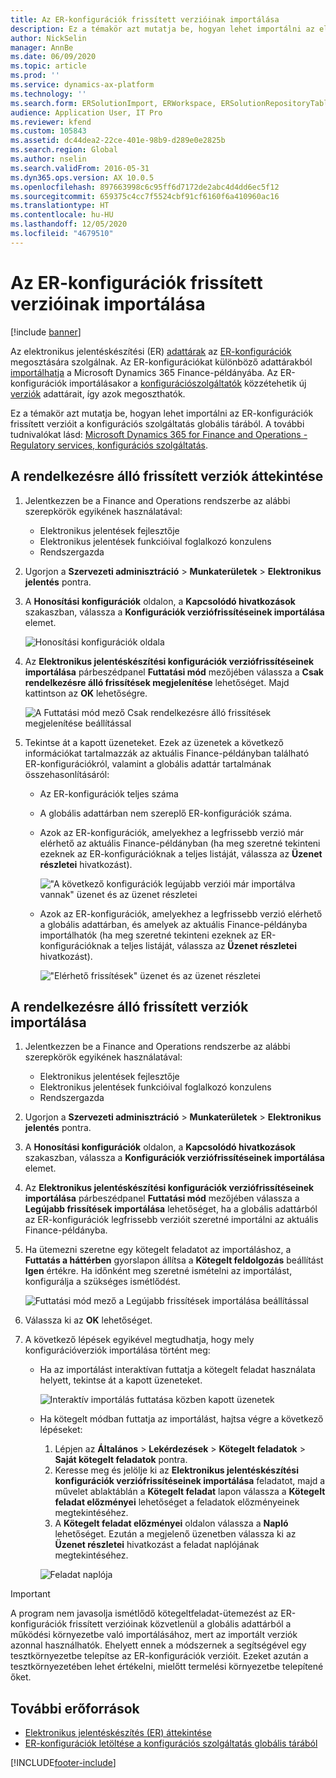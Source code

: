```yaml
---
title: Az ER-konfigurációk frissített verzióinak importálása
description: Ez a témakör azt mutatja be, hogyan lehet importálni az elektronikus jelentéskészítési (ER) konfigurációk frissített verzióit a konfigurációs szolgáltatás globális tárából.
author: NickSelin
manager: AnnBe
ms.date: 06/09/2020
ms.topic: article
ms.prod: ''
ms.service: dynamics-ax-platform
ms.technology: ''
ms.search.form: ERSolutionImport, ERWorkspace, ERSolutionRepositoryTable
audience: Application User, IT Pro
ms.reviewer: kfend
ms.custom: 105843
ms.assetid: dc44dea2-22ce-401e-98b9-d289e0e2825b
ms.search.region: Global
ms.author: nselin
ms.search.validFrom: 2016-05-31
ms.dyn365.ops.version: AX 10.0.5
ms.openlocfilehash: 897663998c6c95ff6d7172de2abc4d4dd6ec5f12
ms.sourcegitcommit: 659375c4cc7f5524cbf91cf6160f6a410960ac16
ms.translationtype: HT
ms.contentlocale: hu-HU
ms.lasthandoff: 12/05/2020
ms.locfileid: "4679510"
---
```

# <a name="import-updated-versions-of-er-configurations"></a>Az ER-konfigurációk frissített verzióinak importálása

[!include [banner](../includes/banner.md)]

Az elektronikus jelentéskészítési (ER) [adattárak](general-electronic-reporting.md#Repository) az [ER-konfigurációk](general-electronic-reporting.md#Configuration) megosztására szolgálnak. Az ER-konfigurációkat különböző adattárakból [importálhatja](download-electronic-reporting-configuration-lcs.md) a Microsoft Dynamics 365 Finance-példányába. Az ER-konfigurációk importálásakor a [konfigurációszolgáltatók](general-electronic-reporting.md#Provider) közzétehetik új [verziók](general-electronic-reporting.md#component-versioning) adattárait, így azok megoszthatók.

Ez a témakör azt mutatja be, hogyan lehet importálni az ER-konfigurációk frissített verzióit a konfigurációs szolgáltatás globális tárából. A további tudnivalókat lásd: [Microsoft Dynamics 365 for Finance and Operations - Regulatory services, konfigurációs szolgáltatás](https://docs.microsoft.com/business-applications-release-notes/october18/dynamics365-finance-operations/regulatory-service-configuration).

## <a name="review-the-available-updated-versions"></a>A rendelkezésre álló frissített verziók áttekintése

1. Jelentkezzen be a Finance and Operations rendszerbe az alábbi szerepkörök egyikének használatával:

    - Elektronikus jelentések fejlesztője
    - Elektronikus jelentések funkcióival foglalkozó konzulens
    - Rendszergazda

2. Ugorjon a **Szervezeti adminisztráció** \> **Munkaterületek** \> **Elektronikus jelentés** pontra.
3. A **Honosítási konfigurációk** oldalon, a **Kapcsolódó hivatkozások** szakaszban, válassza a **Konfigurációk verziófrissítéseinek importálása** elemet.

    ![Honosítási konfigurációk oldala](./media/er-download-updated-versions-global-repo1.png)

4. Az **Elektronikus jelentéskészítési konfigurációk verziófrissítéseinek importálása** párbeszédpanel **Futtatási mód** mezőjében válassza a **Csak rendelkezésre álló frissítések megjelenítése** lehetőséget. Majd kattintson az **OK** lehetőségre. 

    ![A Futtatási mód mező Csak rendelkezésre álló frissítések megjelenítése beállítással](./media/er-download-updated-versions-global-repo2.png)

5. Tekintse át a kapott üzeneteket. Ezek az üzenetek a következő információkat tartalmazzák az aktuális Finance-példányban található ER-konfigurációkról, valamint a globális adattár tartalmának összehasonlításáról:

    - Az ER-konfigurációk teljes száma
    - A globális adattárban nem szereplő ER-konfigurációk száma.
    - Azok az ER-konfigurációk, amelyekhez a legfrissebb verzió már elérhető az aktuális Finance-példányban (ha meg szeretné tekinteni ezeknek az ER-konfigurációknak a teljes listáját, válassza az **Üzenet részletei** hivatkozást).

        !["A következő konfigurációk legújabb verziói már importálva vannak" üzenet és az üzenet részletei](./media/er-download-updated-versions-global-repo3.png)

    - Azok az ER-konfigurációk, amelyekhez a legfrissebb verzió elérhető a globális adattárban, és amelyek az aktuális Finance-példányba importálhatók (ha meg szeretné tekinteni ezeknek az ER-konfigurációknak a teljes listáját, válassza az **Üzenet részletei** hivatkozást).

        !["Elérhető frissítések" üzenet és az üzenet részletei](./media/er-download-updated-versions-global-repo4.png)

## <a name="import-available-updated-versions"></a>A rendelkezésre álló frissített verziók importálása

1. Jelentkezzen be a Finance and Operations rendszerbe az alábbi szerepkörök egyikének használatával:

    - Elektronikus jelentések fejlesztője
    - Elektronikus jelentések funkcióival foglalkozó konzulens
    - Rendszergazda

2. Ugorjon a **Szervezeti adminisztráció** \> **Munkaterületek** \> **Elektronikus jelentés** pontra.
3. A **Honosítási konfigurációk** oldalon, a **Kapcsolódó hivatkozások** szakaszban, válassza a **Konfigurációk verziófrissítéseinek importálása** elemet.
4. Az **Elektronikus jelentéskészítési konfigurációk verziófrissítéseinek importálása** párbeszédpanel **Futtatási mód** mezőjében válassza a **Legújabb frissítések importálása** lehetőséget, ha a globális adattárból az ER-konfigurációk legfrissebb verzióit szeretné importálni az aktuális Finance-példányba.
5. Ha ütemezni szeretne egy kötegelt feladatot az importáláshoz, a **Futtatás a háttérben** gyorslapon állítsa a **Kötegelt feldolgozás** beállítást **Igen** értékre. Ha időnként meg szeretné ismételni az importálást, konfigurálja a szükséges ismétlődést.

    ![Futtatási mód mező a Legújabb frissítések importálása beállítással](./media/er-download-updated-versions-global-repo5.png)

6. Válassza ki az **OK** lehetőséget.
7. A következő lépések egyikével megtudhatja, hogy mely konfigurációverziók importálása történt meg:

    - Ha az importálást interaktívan futtatja a kötegelt feladat használata helyett, tekintse át a kapott üzeneteket.

        ![Interaktív importálás futtatása közben kapott üzenetek](./media/er-download-updated-versions-global-repo6.png)

    - Ha kötegelt módban futtatja az importálást, hajtsa végre a következő lépéseket:

        1. Lépjen az **Általános** \> **Lekérdezések** \> **Kötegelt feladatok** \> **Saját kötegelt feladatok** pontra.
        2. Keresse meg és jelölje ki az **Elektronikus jelentéskészítési konfigurációk verziófrissítéseinek importálása** feladatot, majd a művelet ablaktáblán a **Kötegelt feladat** lapon válassza a **Kötegelt feladat előzményei** lehetőséget a feladatok előzményeinek megtekintéséhez.
        3. A **Kötegelt feladat előzményei** oldalon válassza a **Napló** lehetőséget. Ezután a megjelenő üzenetben válassza ki az **Üzenet részletei** hivatkozást a feladat naplójának megtekintéséhez.

        ![Feladat naplója](./media/er-download-updated-versions-global-repo7.png)

> [!IMPORTANT]
> A program nem javasolja ismétlődő kötegeltfeladat-ütemezést az ER-konfigurációk frissített verzióinak közvetlenül a globális adattárból a működési környezetbe való importálásához, mert az importált verziók azonnal használhatók. Ehelyett ennek a módszernek a segítségével egy tesztkörnyezetbe telepítse az ER-konfigurációk verzióit. Ezeket azután a tesztkörnyezetében lehet értékelni, mielőtt termelési környezetbe telepítené őket.

## <a name="additional-resources"></a>További erőforrások

- [Elektronikus jelentéskészítés (ER) áttekintése](general-electronic-reporting.md)
- [ER-konfigurációk letöltése a konfigurációs szolgáltatás globális tárából](er-download-configurations-global-repo.md)


[!INCLUDE[footer-include](../../../includes/footer-banner.md)]
